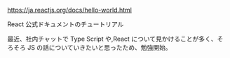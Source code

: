 https://ja.reactjs.org/docs/hello-world.html

React 公式ドキュメントのチュートリアル

最近、社内チャットで Type Script や,React について見かけることが多く、そろそろ JS の話についていきたいと思ったため、勉強開始。
